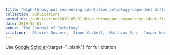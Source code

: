 ```yaml
---
title: "High-throughput sequencing identifies aetiology-dependent differences in ductular reaction in human chronic liver disease"
collection: publications
permalink: /publication/2019-05-01-High-throughput-sequencing-identifies-aetiology-dependent-differences-in-ductular-reaction-in-human-chronic-liver-disease
date: 2019-05-01
venue: 'The Journal of Pathology'
citation: ' Olivier Govaere,  Simon Cockell,  Matthias Van,  Jasper Wouters,  Wouter Van,  Kathleen Eynde,  Arianna Bianchi,  Rudy Eijsden,  Werner Van,  Diethard Monbaliu,  Frederik Nevens,  Tania Roskams, &quot;High-throughput sequencing identifies aetiology-dependent differences in ductular reaction in human chronic liver disease.&quot; The Journal of Pathology, 2019.'
---
```

Use [Google Scholar](https://scholar.google.com/scholar?q=High+throughput+sequencing+identifies+aetiology+dependent+differences+in+ductular+reaction+in+human+chronic+liver+disease){:target="_blank"} for full citation